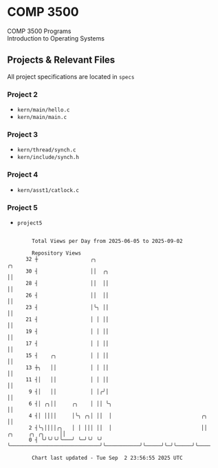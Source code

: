 # COMP 3500
COMP 3500 Programs  
Introduction to Operating Systems  
## Projects & Relevant Files
All project specifications are located in `specs`
### Project 2
- `kern/main/hello.c`
- `kern/main/main.c`
### Project 3
- `kern/thread/synch.c`
- `kern/include/synch.h`
### Project 4
- `kern/asst1/catlock.c`
### Project 5
- `project5`

```

        Total Views per Day from 2025-06-05 to 2025-09-02

        Repository Views
      32 ┼                 ╭╮                                                                ╭╮
      30 ┤                 ││  ╭╮                                                            ││
      28 ┤                 ││  ││                                                            ││
      26 ┤                 ││  ││                                                            ││
      23 ┤                 │╰╮ ││                                                            ││
      21 ┤                 │ │ ││                                                            ││
      19 ┤                 │ │ ││                                                            ││
      17 ┤                 │ │ ││                                                            ││
      15 ┤    ╭╮           │ │ ││                                                            ││
      13 ┼╮   ││           │ │ ││                                                            ││
      11 ┤│   ││           │ │ ││                                                            ││
       9 ┤│   ││           │ │╭╯│                                                            ││
       6 ┤│ ╭╮││     ╭╮    │ ││ ╰╮                                                           ││
       4 ┤│ ││││     │╰╮ ╭╮│ ││  │                             ╭╮                            ││
       2 ┤╰╮││││╭╮   │ │ │││ ││  │                             ││           ╭╮     ╭╮ ╭╮     ││
       0 ┤ ╰╯╰╯╰╯╰───╯ ╰─╯╰╯ ╰╯  ╰─────────────────────────────╯╰───────────╯╰─────╯╰─╯╰─────╯╰────

        Chart last updated - Tue Sep  2 23:56:55 2025 UTC
        
```
